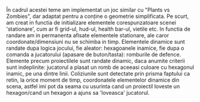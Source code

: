În cadrul acestei teme am implementat un joc similar cu "Plants vs Zombies", dar adaptat pentru a conține o geometrie simplificata.
Pe scurt, am creat in functia de initializare elementele corespunzatoare scenei 'stationare', cum ar fi grid-ul, hud-ul, health bar-ul, vietile etc.
In functia de randare am in permanenta afisate elementele stationare, ale caror coordonate/dimensiuni nu se schimba in timp. Elementele dinamice sunt randate
dupa logica jocului, fie aleator: hexagoanele inamice, fie dupa o comanda a jucatorului (apasare de buton/tasta): romburile de defence. Elemente precum
proiectilele sunt randate dinamic, daca anumite criterii sunt indeplinite: jucatorul a plasat un romb de aceeasi culoare cu hexagonul inamic, pe una dintre linii.
Coliziunile sunt detectate prin prisma faptului ca retin, la orice moment de timp, coordonatele elementelor dinamice din scena, astfel imi pot da seama cu usurinta cand
un proiectil loveste un hexagon/cand un hexagon a ajuns sa 'loveasca' jucatorul.
